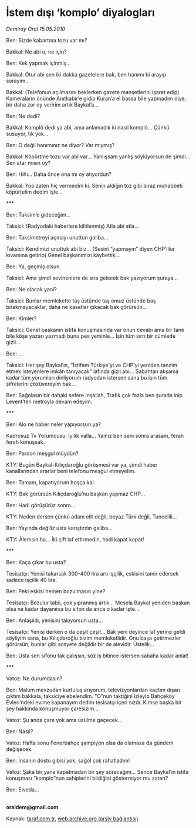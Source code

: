 # İstem dışı ‘komplo’ diyalogları

*Demiray Oral 15.05.2010*

<div class="yazi"><p>Ben: Sizde kabartma tozu var mı?</p>
<p>Bakkal: Ne abi o, ne için?</p>
<p>Ben: Kek yapmak içinmiş...</p>
<p>Bakkal: Otur abi sen iki dakka gazetelere bak, ben hanımı bi arayıp sorayım...</p>
<p>Bakkal: (Telefonun açılmasını beklerken gazete manşetlerini işaret edip) Kameraların önünde Anıtkabir’e gidip Kuran’a el bassa bile yapmadım diye, bir daha zor oy veririm artık Baykal’a...</p>
<p>Ben: Ne dedi?</p>
<p>Bakkal: Komplö dedi ya abi, ama anlamadık ki nasıl komplö... Çünkü susuyor, tık yok...</p>
<p>Ben: O değil hanımınız ne diyor? Var mıymış?</p>
<p>Bakkal: Köpürtme tozu var abi var... Yanlışsam yanlış söylüyorsun de şimdi... Sen atar mısın oy?</p>
<p>Ben: Hıhı... Daha önce ona mı oy atıyordun?</p>
<p>Bakkal: Yoo zaten hiç vermedim ki. Senin aldığın toz gibi biraz muhabbeti köpürtelim dedim işte...</p>
<p>***</p>
<p>Ben: Taksim’e gideceğim...</p>
<p>Taksici: (Radyodaki haberlere kilitlenmiş) Atla abi atla...</p>
<p>Ben: Taksimetreyi açmayı unuttun galiba...</p>
<p>Taksici: Kendimizi unuttuk abi biz... (Sesini “yapmayın” diyen CHP’liler kıvamına getirip) Genel başkanımızı kaybettik...</p>
<p>Ben: Ya, geçmiş olsun.</p>
<p>Taksici: Ama şimdi sevinenlere de sıra gelecek bak yazıyorum şuraya...</p>
<p>Ben: Ne olacak yani?</p>
<p>Taksici: Bunlar memlekette taş üstünde taş omuz üstünde baş bırakmayacaklar, daha ne kasetler çıkacak bak görürsün...</p>
<p>Ben: Kimler?</p>
<p>Taksici: Genel başkanın istifa konuşmasında var onun cevabı ama bir tane bile köşe yazarı yazmadı bunu pes yeminle... İşin tüm sırrı bir cümlede gizli...</p>
<p>Ben: ...</p>
<p>Taksici: Her şey Baykal’ın, “İstifam Türkiye’yi ve CHP’yi yeniden tanzim etmek isteyenlere imkân tanıyacak” lafında gizli abi... Sabahtan akşama kadar tüm yorumları dinliyorum radyodan istersen sana bu işin tüm şifrelerini çözüvereyim bak...</p>
<p>Ben: Sağolasın bir dahaki sefere inşallah, Trafik çok fazla ben şurada inip Levent’ten metroyla devam edeyim.</p>
<p>***</p>
<p>Ben: Alo ne haber neler yapıyorsun ya?</p>
<p>Kadrosuz Tv Yorumcusu: İyilik valla... Yalnız ben seni sonra arasam, ferah ferah konuşsak.</p>
<p>Ben: Pardon meşgul müydün?</p>
<p>KTY: Bugün Baykal-Kılıçdaroğlu görüşmesi var ya, şimdi haber kanallarından ararlar beni telefonu meşgul etmeyelim.</p>
<p>Ben: Tamam, kapatıyorum hoşça kal.</p>
<p>KTY: Bak görürsün Kılıçdaroğlu’nu başkan yapmaz CHP...</p>
<p>Ben: Hadi görüşürüz sonra...</p>
<p>KTY: Neden dersen çünkü adam elit değil, beyaz Türk değil, Tuncelili...</p>
<p>Ben: Yayında değiliz usta karıştırdın galiba...</p>
<p>KTY: Âlemsin ha... İki çift laf ettirmedin, hadi kapat kapat!</p>
<p>***</p>
<p>Ben: Kaça çıkar bu usta?</p>
<p>Tesisatçı: Yenisi takarsak 300-400 lira artı işçilik, eskisini tamir edersek sadece işçilik 40 lira. </p>
<p>Ben: Peki eskisi hemen bozulmasın yine?</p>
<p>Tesisatçı: Bozulur tabii, çok yıpranmış artık... Mesela Baykal yeniden başkan olsa ne kadar dayanırsa bu sifon da anca o kadar işte...</p>
<p>Ben: Anlaşıldı, yenisini takıyorsun usta...</p>
<p>Tesisatçı: Yenisi derken o da çeşit çeşit... Bak yeni deyince laf yerine geldi söyliyim sana, bu Kılıçdaroğlu bizim memleketlidir. Onu başa getirmezler görürsün, bunlar gibi sosyete değildir bir de alevidir. Üstelik...</p>
<p>Ben: Usta sen sifonu tak çalışsın, söz iş bitince istersen sabaha kadar anlat!</p>
<p>***</p>
<p>Vatoz: Ne durumdasın?</p>
<p>Ben: Malum mevzudan kurtuluş arıyorum, televizyonlardan kaçtım dışarı çıktım bakkala, taksiciye ebelendim. “O”nun taktiğini izleyip Bahçeköy Evleri’ndeki evime kapanayım dedim tesisatçı içeri sızdı. Kimse başka bir şey hakkında konuşmuyor çaresizim...</p>
<p>Vatoz: Şu anda çare yok ama üzülme geçecek...</p>
<p>Ben: Nasıl?</p>
<p>Vatoz: Hafta sonu Fenerbahçe şampiyon olsa da olamasa da gündem değişecek.</p>
<p>Ben: İnsanın dostu gibisi yok, sağol çok rahatladım!</p>
<p>Vatoz: Şaka bir yana kapatmadan bir şey soracağım... Sence Baykal’ın istifa konuşması “komplo”nun sahiplerini bildiğini göstermiyor mu zaten?</p>
<p>Ben: Elveda...</p>
<p><b><br/>oraldem@gmail.com</b></p></div>

Kaynak: [taraf.com.tr](http://www.taraf.com.tr:80/demiray-oral/makale-istem-disi-komplo-diyaloglari.htm), [web.archive.org (arşiv bağlantısı)](http://web.archive.org/web/20100518071634/http://www.taraf.com.tr:80/demiray-oral/makale-istem-disi-komplo-diyaloglari.htm)
